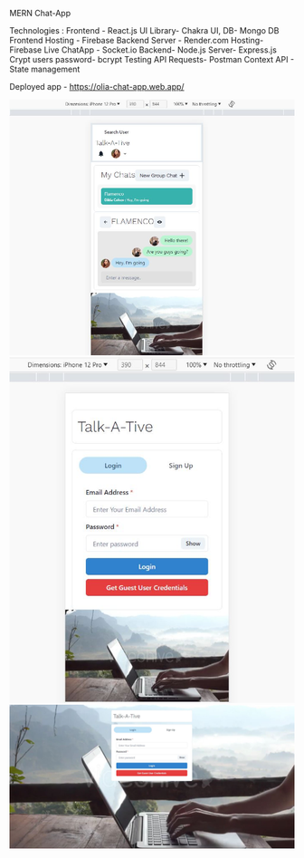 MERN Chat-App

Technologies :
Frontend - React.js
UI Library- Chakra UI,
DB- Mongo DB
Frontend Hosting - Firebase
Backend Server - Render.com
Hosting- Firebase
Live ChatApp - Socket.io
Backend- Node.js
Server- Express.js
Crypt users password- bcrypt
Testing API Requests- Postman
Context API - State management

Deployed app - https://olia-chat-app.web.app/

![alt text](https://github.com/OliaKr/MERN-Chat-App/blob/main/frontend/src/assets/picmobilechat.JPG?raw=true)
![alt text](https://github.com/OliaKr/MERN-Chat-App/blob/main/frontend/src/assets/picmobilelogin.JPG?raw=true)
![alt text](https://github.com/OliaKr/MERN-Chat-App/blob/main/frontend/src/assets/picweblogin.JPG?raw=true)
